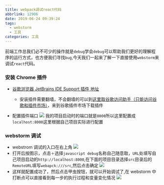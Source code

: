 ```yaml
---
title: webpack调试react代码
abbrlink: 12906
date: 2019-06-24 09:39:24
tags:
  - webstorm
  - 工具
categories: 工具
---
```


前端工作总我们必不可少的操作就是`debug`学会`debug`可以帮助我们更好的理解程序的运行方式，也方便我们寻找`bug`,今天我们一起来了解一下直接使用`webstorm`来调试`react`代码。

<!-- more -->

### 安装 Chrome 插件

- [谷歌浏览器 JetBrains IDE Support 插件 地址](https://chrome.google.com/webstore/detail/hmhgeddbohgjknpmjagkdomcpobmllji)

  - 安装插件需要翻墙，不会翻墙的可以到[这里取谷歌访问助手（只能访问谷歌和插件市场）](https://github.com/tiakia/-)，来到谷歌插件市场下载插件

- 配置插件端口
  ![](/images/jet-ide-support.png)
  我的项目启动时的端口就是`8000`所以这里配置成`localhost:8000`这里根据自己项目实际进行配置

### webstorm 调试

- webstrom 调试的入口在右上角
  ![](/images/jet-ide-1.png)
- 打开后按图示，点击`＋`选择`javascript debug`名称自己随意取，`URL`处填写自己项目启动的`http://localhost:8000`,在下面的项目目录选择`src`目录后的`RemoteURL`填写`webapck:///src`,然后点击确定
  ![](/images/jet-ide-2.png)
- 这样就配置成功了，然后点击甲虫按钮，就可以开始调试了,在 webstorm 中打断点可以直接看到每一步的执行过程和变量变化情况
  ![](/images/jet-ide-3.png)
